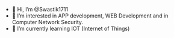 - 👋 Hi, I’m @Swastik1711
- 👀 I’m interested in APP development, WEB Development and in Computer Network Security. 
- 🌱 I’m currently learning IOT (Internet of Things) 

<!---
Swastik1711/Swastik1711 is a ✨ special ✨ repository because its `README.md` (this file) appears on your GitHub profile.
You can click the Preview link to take a look at your changes.
--->
